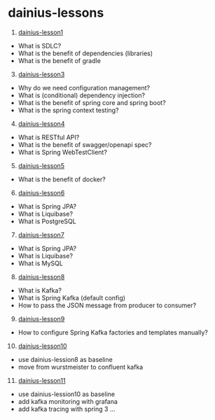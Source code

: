 # dainius-lessons

1. [dainius-lesson1](./dainius-lesson1)
  - What is SDLC?
  - What is the benefit of dependencies (libraries) 
  - What is the benefit of gradle
3. [dainius-lesson3](./dainius-lesson3)
  - Why do we need configuration management?
  - What is (conditional) dependency injection?
  - What is the benefit of spring core and spring boot? 
  - What is the spring context testing? 
4. [dainius-lesson4](./dainius-lesson4)
  - What is RESTful API?
  - What is the benefit of swagger/openapi spec?
  - What is Spring WebTestClient?
5. [dainius-lesson5](./dainius-lesson5)
  - What is the benefit of docker?
6. [dainius-lesson6](./dainius-lesson6)
  - What is Spring JPA?
  - What is Liquibase?
  - What is PostgreSQL
7. [dainius-lesson7](./dainius-lesson7)
  - What is Spring JPA?
  - What is Liquibase?
  - What is MySQL
8. [dainius-lesson8](./dainius-lesson8)
  - What is Kafka?
  - What is Spring Kafka (default config)
  - How to pass the JSON message from producer to consumer?
9. [dainius-lesson9](./dainius-lesson9)
  - How to configure Spring Kafka factories and templates manually?
10. [dainius-lesson10](./dainius-lesson10)
  - use dainius-lession8 as baseline
  - move from wurstmeister to confluent kafka
11. [dainius-lesson11](./dainius-lesson11)
  - use dainius-lession10 as baseline
  - add kafka monitoring with grafana
  - add kafka tracing with spring 3
...
